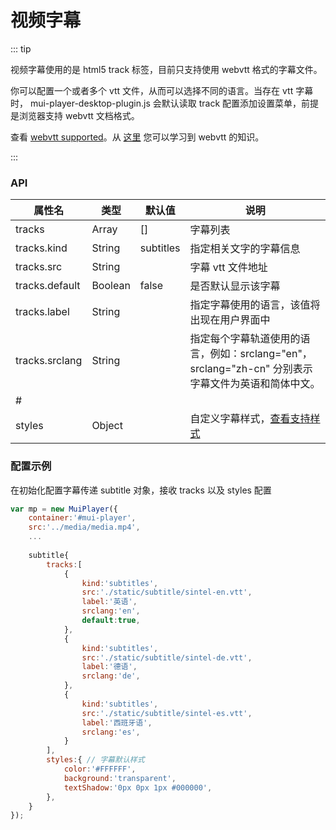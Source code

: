 # 视频字幕

::: tip

视频字幕使用的是 html5 track 标签，目前只支持使用 webvtt 格式的字幕文件。

你可以配置一个或者多个 vtt 文件，从而可以选择不同的语言。当存在 vtt 字幕时， mui-player-desktop-plugin.js 会默认读取 track 配置添加设置菜单，前提是浏览器支持 webvtt 文档格式。

查看 [webvtt supported](https://caniuse.com/?search=webvtt)。从 [这里](https://developer.mozilla.org/zh-CN/docs/Web/Guide/Audio_and_video_delivery/Adding_captions_and_subtitles_to_HTML5_video) 您可以学习到 webvtt 的知识。

:::


<ClientOnly><Demo-SubtitleExample></Demo-SubtitleExample></ClientOnly>


### API

| 属性名         | 类型    | 默认值    | 说明                                                         |
| -------------- | ------- | --------- | ------------------------------------------------------------ |
| tracks         | Array   | []        | 字幕列表                                                     |
| tracks.kind    | String  | subtitles | 指定相关文字的字幕信息                                       |
| tracks.src     | String  |           | 字幕 vtt 文件地址                                            |
| tracks.default | Boolean | false     | 是否默认显示该字幕                                           |
| tracks.label   | String  |           | 指定字幕使用的语言，该值将出现在用户界面中                   |
| tracks.srclang | String  |           | 指定每个字幕轨道使用的语言，例如：srclang="en"，srclang="zh-cn" 分别表示字幕文件为英语和简体中文。 |
| #              |         |           |                                                              |
| styles         | Object  |           | 自定义字幕样式，[查看支持样式](https://developer.mozilla.org/zh-CN/docs/Web/Guide/Audio_and_video_delivery/Adding_captions_and_subtitles_to_HTML5_video#%E4%B8%BA%E5%AD%97%E5%B9%95%E6%B7%BB%E5%8A%A0%E6%A0%B7%E5%BC%8F) |



### 配置示例

在初始化配置字幕传递 subtitle 对象，接收 tracks 以及 styles 配置

```javascript
var mp = new MuiPlayer({
    container:'#mui-player',
    src:'../media/media.mp4',
    ...
    
    subtitle{
        tracks:[
            {
    			kind:'subtitles',
				src:'./static/subtitle/sintel-en.vtt',
				label:'英语',
				srclang:'en',
				default:true,
            },
            {
				kind:'subtitles',
				src:'./static/subtitle/sintel-de.vtt',
				label:'德语',
				srclang:'de',
            },
            {
				kind:'subtitles',
				src:'./static/subtitle/sintel-es.vtt',
				label:'西班牙语',
				srclang:'es',
            }
        ],
        styles:{ // 字幕默认样式
			color:'#FFFFFF',
			background:'transparent',
			textShadow:'0px 0px 1px #000000',
		},
    }
});
```

